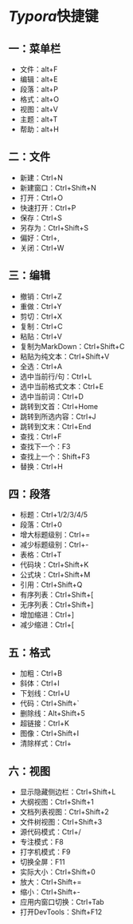 # *Typora*快捷键

## 一：菜单栏

- 文件：alt+F
- 编辑：alt+E
- 段落：alt+P
- 格式：alt+O
- 视图：alt+V
- 主题：alt+T
- 帮助：alt+H

## 二：文件

- 新建：Ctrl+N
- 新建窗口：Ctrl+Shift+N
- 打开：Ctrl+O
- 快速打开：Ctrl+P
- 保存：Ctrl+S
- 另存为：Ctrl+Shift+S
- 偏好：Ctrl+,
- 关闭：Ctrl+W

## 三：编辑

- 撤销：Ctrl+Z
- 重做：Ctrl+Y
- 剪切：Ctrl+X
- 复制：Ctrl+C
- 粘贴：Ctrl+V
- 复制为MarkDown：Ctrl+Shift+C
- 粘贴为纯文本：Ctrl+Shift+V
- 全选：Ctrl+A
- 选中当前行/句：Ctrl+L
- 选中当前格式文本：Ctrl+E
- 选中当前词：Ctrl+D
- 跳转到文首：Ctrl+Home
- 跳转到所选内容：Ctrl+J
- 跳转到文末：Ctrl+End
- 查找：Ctrl+F
- 查找下一个：F3
- 查找上一个：Shift+F3
- 替换：Ctrl+H

## 四：段落

- 标题：Ctrl+1/2/3/4/5
- 段落：Ctrl+0
- 增大标题级别：Ctrl+=
- 减少标题级别：Ctrl+-
- 表格：Ctrl+T
- 代码块：Ctrl+Shift+K
- 公式块：Ctrl+Shift+M
- 引用：Ctrl+Shift+Q
- 有序列表：Ctrl+Shift+[
- 无序列表：Ctrl+Shift+]
- 增加缩进：Ctrl+]
- 减少缩进：Ctrl+[

## 五：格式

- 加粗：Ctrl+B
- 斜体：Ctrl+I
- 下划线：Ctrl+U
- 代码：Ctrl+Shift+`
- 删除线：Alt+Shift+5
- 超链接：Ctrl+K
- 图像：Ctrl+Shift+I
- 清除样式：Ctrl+

## 六：视图

- 显示隐藏侧边栏：Ctrl+Shift+L
- 大纲视图：Ctrl+Shift+1
- 文档列表视图：Ctrl+Shift+2
- 文件树视图：Ctrl+Shift+3
- 源代码模式：Ctrl+/
- 专注模式：F8
- 打字机模式：F9
- 切换全屏：F11
- 实际大小：Ctrl+Shift+0
- 放大：Ctrl+Shift+=
- 缩小：Ctrl+Shift+-
- 应用内窗口切换：Ctrl+Tab
- 打开DevTools：Shift+F12